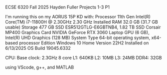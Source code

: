 ECSE 6320 Fall 2025
Hayden Fuller
Projects 1-3
P1

I'm running this on my AORUS 15P KD with:
Processor	11th Gen Intel(R) Core(TM) i7-11800H @ 2.30GHz   2.30 GHz
Installed RAM	32.0 GB (31.7 GB usable)
Storage	477 GB SSD ESR512GTLG-E6GBTNB4, 1.82 TB SSD Corsair MP400
Graphics Card	NVIDIA GeForce RTX 3060 Laptop GPU (6 GB), Intel(R) UHD Graphics (128 MB)
System Type	64-bit operating system, x64-based processor
Edition	Windows 10 Home
Version	22H2
Installed on	6/13/2025
OS Build	19045.6332

CPU:
Base clock: 2.3GHz
8 core
L1: 640KB
L2: 10MB
L3: 24MB
DDR4: 32GB

using VScode, g++, and MATLAB